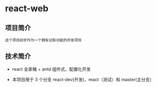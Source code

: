 # react-web

## 项目简介

    这个项目初步作为一个拥有记账功能的开发项目

## 技术简介

- react 全家桶 + antd 组件式，配置化开发

- 本项目用于 3 个分支 react-dev(开发)，react（测试）和 master(主分支)
